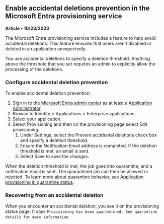 ## Enable accidental deletions prevention in the Microsoft Entra provisioning service
**Article • 10/23/2023**

The Microsoft Entra provisioning service includes a feature to help avoid accidental deletions. This feature ensures that users aren't disabled or deleted in an application unexpectedly.

You use accidental deletions to specify a deletion threshold. Anything above the threshold that you set requires an admin to explicitly allow the processing of the deletions.

### Configure accidental deletion prevention

To enable accidental deletion prevention:

1. Sign in to the [Microsoft Entra admin center](https://entra.microsoft.com) as at least a [Application Administrator](https://entra.microsoft.com).
2. Browse to Identity > Applications > Enterprise applications.
3. Select your application.
4. Select Provisioning and then on the provisioning page select Edit provisioning.
    1. Under Settings, select the Prevent accidental deletions check box and specify a deletion threshold.
    2. Ensure the Notification Email address is completed. If the deletion threshold is met, an email is sent.
    3. Select Save to save the changes.

When the deletion threshold is met, the job goes into quarantine, and a notification email is sent. The quarantined job can then be allowed or rejected. To learn more about quarantine behavior, see [Application provisioning in quarantine status](https://entra.microsoft.com/quarantine).

### Recovering from an accidental deletion

When you encounter an accidental deletion, you see it on the provisioning status page. It says `Provisioning has been quarantined. See quarantine details for more information`.